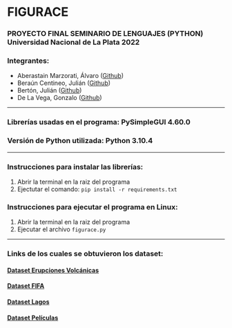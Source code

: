 # **FIGURACE**

### **PROYECTO FINAL SEMINARIO DE LENGUAJES (PYTHON) Universidad Nacional de La Plata 2022**

### **Integrantes:**
* Aberastain Marzorati, Álvaro ([Github](https://github.com/AberasT))
* Beraún Centineo, Julián ([Github](https://github.com/JuCenBer))
* Bertón, Julián ([Github](https://github.com/Chuliann))
* De La Vega, Gonzalo ([Github](https://github.com/Gonzaloned))
---
### **Librerías usadas en el programa:** PySimpleGUI 4.60.0 
### **Versión de Python utilizada:** Python 3.10.4
---
### **Instrucciones para instalar las librerías:**
1. Abrir la terminal en la raiz del programa
2. Ejectutar el comando: `pip install -r requirements.txt`

### **Instrucciones para ejecutar el programa en Linux:**
1. Abrir la terminal en la raiz del programa
2. Ejecutar el archivo `figurace.py`
---
### **Links de los cuales se obtuvieron los dataset:**
#### [Dataset Erupciones Volcánicas](https://public.opendatasoft.com/explore/dataset/significant-volcanic-eruption-database/table/)
#### [Dataset FIFA](https://www.kaggle.com/datasets/aayushmishra1512/fifa-2021-complete-player-data?resource=download)
#### [Dataset Lagos](https://drive.google.com/file/d/1PzfCgiAhPAq8Cztx9psk3puxDPHsjnqJ/view)
#### [Dataset Películas](https://www.kaggle.com/datasets/disham993/9000-movies-dataset)


